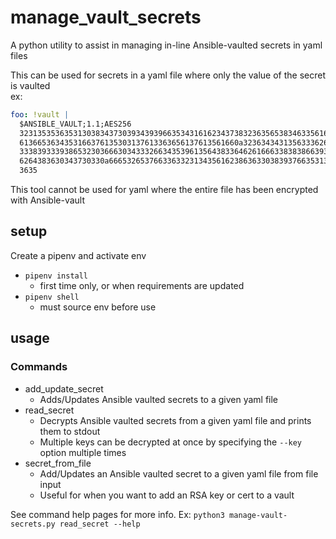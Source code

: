 # manage_vault_secrets

A python utility to assist in managing in-line Ansible-vaulted secrets in yaml files

This can be used for secrets in a yaml file where only the value of the secret is vaulted  
ex:

```yaml
foo: !vault |
  $ANSIBLE_VAULT;1.1;AES256
  32313535363531303834373039343939663534316162343738323635653834633561643234383030
  6136653634353166376135303137613363656137613561660a323634343135633362666634353864
  33383933393865323036663034333266343539613564383364626166633838386639363065623864
  6264383630343730330a666532653766336332313435616238636330383937663531376436333336
  3635
```

This tool cannot be used for yaml where the entire file has been encrypted with Ansible-vault

## setup

Create a pipenv and activate env

* `pipenv install`
  * first time only, or when requirements are updated
* `pipenv shell`
  * must source env before use

## usage

### Commands

* add_update_secret
    * Adds/Updates Ansible vaulted secrets to a given yaml file
* read_secret
    * Decrypts Ansible vaulted secrets from a given yaml file and prints them to stdout
    * Multiple keys can be decrypted at once by specifying the `--key` option multiple times
* secret_from_file
    * Add/Updates an Ansible vaulted secret to a given yaml file from file input
    * Useful for when you want to add an RSA key or cert to a vault

See command help pages for more info. Ex: `python3 manage-vault-secrets.py read_secret --help`
